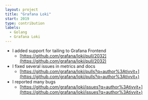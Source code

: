 ```yaml
---
layout: project 
title: "Grafana Loki"
start: 2019 
type: contribution 
labels:
  - Golang 
  - Grafana Loki
---
```

* I added support for tailing to Grafana Frontend
  * [https://github.com/grafana/loki/pull/2032](https://github.com/grafana/loki/pull/2032)
* I fixed several issues in metrics and docs
  * [https://github.com/grafana/loki/pulls?q=author%3Ativvit+](https://github.com/grafana/loki/pulls?q=author%3Ativvit+)
* I reported many bugs
  * [https://github.com/grafana/loki/issues?q=author%3Ativvit+](https://github.com/grafana/loki/issues?q=author%3Ativvit+)
